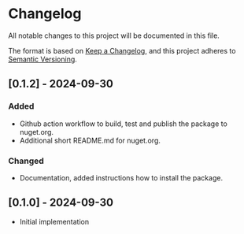 # Changelog

All notable changes to this project will be documented in this file.

The format is based on [Keep a Changelog],
and this project adheres to [Semantic Versioning].
## [0.1.2] - 2024-09-30

### Added

- Github action workflow to build, test and publish the package to nuget.org.
- Additional short README.md for nuget.org.

### Changed

- Documentation, added instructions how to install the package.
  
## [0.1.0] - 2024-09-30

- Initial implementation

<!-- Links -->
[keep a changelog]: https://keepachangelog.com/en/1.0.0/
[semantic versioning]: https://semver.org/spec/v2.0.0.html
